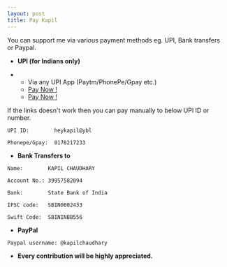 ```yaml
---
layout: post
title: Pay Kapil
---
```


You can support me via various payment methods eg. UPI, Bank transfers or Paypal.

+ **UPI (for Indians only)**

 + + Via any UPI App (Paytm/PhonePe/Gpay etc.)
   + <a href="upi://pay?pa=heykapil@ybl&amp;pn=Kapil Chaudhary &amp;cu=INR" class="upi-pay1">Pay Now !</a>
   + <a href="upi://pay?pa=kapilin@ibl&amp;pn=Kapil Chaudhary &amp;cu=INR" class="upi-pay1">Pay Now !</a>

If the links doesn't work then you can pay manually to below UPI ID or number.

```
UPI ID:        heykapil@ybl
```

```
Phonepe/Gpay:  8178217233
```


+ **Bank Transfers to**

```
Name:        KAPIL CHAUDHARY
```
```
Account No.: 39957582094
```
```
Bank:        State Bank of India
```
```
IFSC code:   SBIN0002433
```
```
Swift Code:  SBININBB556
```

+ **PayPal**

```
Paypal username: @kapilchaudhary
```



+ **Every contribution will be highly appreciated.**
